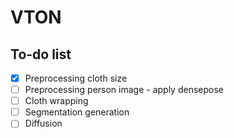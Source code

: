 # VTON

## To-do list
- [x] Preprocessing cloth size
- [ ] Preprocessing person image - apply densepose 
- [ ] Cloth wrapping
- [ ] Segmentation generation
- [ ] Diffusion
